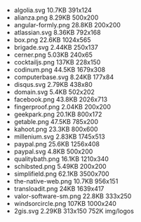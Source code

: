  - algolia.svg 10.7KB 391x124
 - alianza.png 8.29KB 500x200
 - angular-formly.png 28.8KB 200x200
 - atlassian.svg 8.36KB 792x168
 - box.png 22.6KB 1024x565
 - brigade.svg 2.44KB 250x137
 - cerner.png 5.03KB 240x65
 - cocktailjs.png 137KB 228x150
 - codinum.png 44.5KB 1679x308
 - computerbase.svg 8.24KB 177x84
 - disqus.svg 2.79KB 438x80
 - domain.svg 5.4KB 502x202
 - facebook.png 43.8KB 2026x713
 - fingerproof.png 2.04KB 200x200
 - geekpark.png 20.1KB 800x172
 - getable.png 47.5KB 785x200
 - kahoot.png 23.3KB 800x600
 - millenium.svg 2.83KB 1745x513
 - paypal.png 25.6KB 1256x408
 - paypal.svg 4.8KB 500x200
 - qualitybath.png 16.1KB 1210x340
 - schibsted.png 5.49KB 200x200
 - simplifield.png 62.1KB 3500x700
 - the-native-web.png 10.7KB 956x151
 - transloadit.png 24KB 1639x417
 - valor-software-sm.png 22.8KB 333x250
 - windsorcircle.png 107KB 1000x240
 - 2gis.svg 2.29KB 313x150
752K	img/logos
